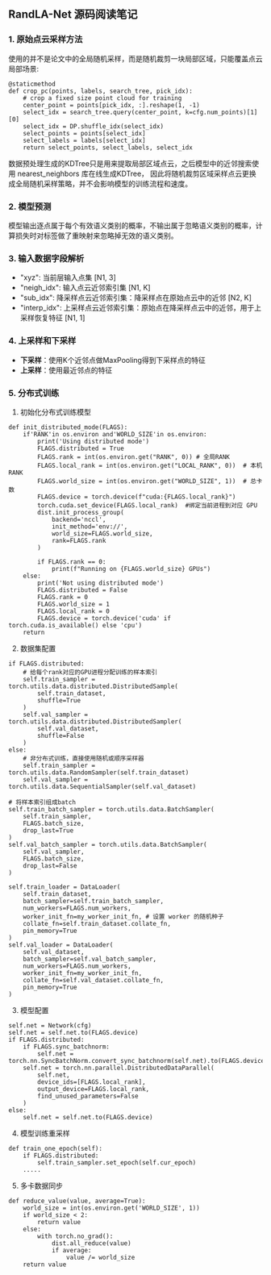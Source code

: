 ## RandLA-Net 源码阅读笔记
### 1. 原始点云采样方法
使用的并不是论文中的全局随机采样，而是随机裁剪一块局部区域，只能覆盖点云局部场景:
```
@staticmethod
def crop_pc(points, labels, search_tree, pick_idx):
    # crop a fixed size point cloud for training
    center_point = points[pick_idx, :].reshape(1, -1)
    select_idx = search_tree.query(center_point, k=cfg.num_points)[1][0]
    select_idx = DP.shuffle_idx(select_idx)
    select_points = points[select_idx]
    select_labels = labels[select_idx]
    return select_points, select_labels, select_idx
```
数据预处理生成的KDTree只是用来提取局部区域点云，之后模型中的近邻搜索使用 nearest_neighbors 库在线生成KDTree， 因此将随机裁剪区域采样点云更换成全局随机采样策略，并不会影响模型的训练流程和速度。

### 2. 模型预测
模型输出逐点属于每个有效语义类别的概率，不输出属于忽略语义类别的概率，计算损失时对标签做了重映射来忽略掉无效的语义类别。

### 3. 输入数据字段解析
+ "xyz": 当前层输入点集 [N1, 3]
+ "neigh_idx": 输入点云近邻索引集 [N1, K]
+ "sub_idx": 降采样点云近邻索引集：降采样点在原始点云中的近邻 [N2, K]
+ "interp_idx": 上采样点云近邻索引集：原始点在降采样点云中的近邻，用于上采样恢复特征 [N1, 1]

### 4. 上采样和下采样
+ **下采样**：使用K个近邻点做MaxPooling得到下采样点的特征
+ **上采样**：使用最近邻点的特征

### 5. 分布式训练
1. 初始化分布式训练模型
```
def init_distributed_mode(FLAGS):
    if'RANK'in os.environ and'WORLD_SIZE'in os.environ:  
        print('Using distributed mode')
        FLAGS.distributed = True
        FLAGS.rank = int(os.environ.get("RANK", 0)) # 全局RANK
        FLAGS.local_rank = int(os.environ.get("LOCAL_RANK", 0))  # 本机RANK
        FLAGS.world_size = int(os.environ.get("WORLD_SIZE", 1))  # 总卡数
        FLAGS.device = torch.device(f"cuda:{FLAGS.local_rank}")
        torch.cuda.set_device(FLAGS.local_rank)  #绑定当前进程到对应 GPU
        dist.init_process_group(
            backend='nccl', 
            init_method='env://', 
            world_size=FLAGS.world_size, 
            rank=FLAGS.rank
        )
        
        if FLAGS.rank == 0:
            print(f"Running on {FLAGS.world_size} GPUs")
    else:
        print('Not using distributed mode')
        FLAGS.distributed = False
        FLAGS.rank = 0
        FLAGS.world_size = 1
        FLAGS.local_rank = 0
        FLAGS.device = torch.device('cuda' if torch.cuda.is_available() else 'cpu')
    return
```
2. 数据集配置
```
if FLAGS.distributed:
    # 给每个rank对应的GPU进程分配训练的样本索引
    self.train_sampler = torch.utils.data.distributed.DistributedSample(
        self.train_dataset, 
        shuffle=True
    )
    self.val_sampler = torch.utils.data.distributed.DistributedSampler(
        self.val_dataset, 
        shuffle=False
    )
else:
    # 非分布式训练，直接使用随机或顺序采样器
    self.train_sampler = torch.utils.data.RandomSampler(self.train_dataset)
    self.val_sampler = torch.utils.data.SequentialSampler(self.val_dataset)

# 将样本索引组成batch
self.train_batch_sampler = torch.utils.data.BatchSampler(
    self.train_sampler,
    FLAGS.batch_size,
    drop_last=True
)
self.val_batch_sampler = torch.utils.data.BatchSampler(
    self.val_sampler, 
    FLAGS.batch_size, 
    drop_last=False
)
    
self.train_loader = DataLoader(
    self.train_dataset,
    batch_sampler=self.train_batch_sampler, 
    num_workers=FLAGS.num_workers,
    worker_init_fn=my_worker_init_fn, # 设置 worker 的随机种子
    collate_fn=self.train_dataset.collate_fn,
    pin_memory=True
)
self.val_loader = DataLoader(
    self.val_dataset,
    batch_sampler=self.val_batch_sampler,    
    num_workers=FLAGS.num_workers,
    worker_init_fn=my_worker_init_fn,
    collate_fn=self.val_dataset.collate_fn,
    pin_memory=True
)
```
3. 模型配置
```
self.net = Network(cfg)
self.net = self.net.to(FLAGS.device)
if FLAGS.distributed:
    if FLAGS.sync_batchnorm:
        self.net = torch.nn.SyncBatchNorm.convert_sync_batchnorm(self.net).to(FLAGS.device)
    self.net = torch.nn.parallel.DistributedDataParallel(
        self.net,
        device_ids=[FLAGS.local_rank],
        output_device=FLAGS.local_rank,
        find_unused_parameters=False  
    )
else:
    self.net = self.net.to(FLAGS.device)
```
4. 模型训练重采样
```
def train_one_epoch(self):
    if FLAGS.distributed:
        self.train_sampler.set_epoch(self.cur_epoch)
    .....
```
5. 多卡数据同步
```
def reduce_value(value, average=True):
    world_size = int(os.environ.get('WORLD_SIZE', 1))    
    if world_size < 2:
        return value
    else:
        with torch.no_grad():
            dist.all_reduce(value)
            if average:
                value /= world_size
    return value
```